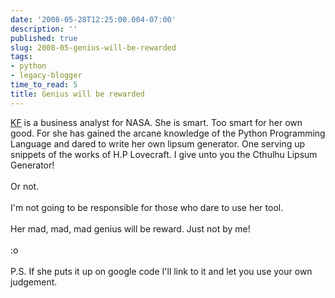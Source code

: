 ```yaml
---
date: '2008-05-28T12:25:00.004-07:00'
description: ''
published: true
slug: 2008-05-genius-will-be-rewarded
tags:
- python
- legacy-blogger
time_to_read: 5
title: Genius will be rewarded
---
```


<a href="http://elephantangelchild.blogspot.com/">KF</a> is a business analyst for NASA.  She is smart.  Too smart for her own good.  For she has gained  the arcane knowledge of the Python Programming Language and dared to write her own lipsum generator.  One serving up snippets of the works of H.P Lovecraft.  I give unto you the Cthulhu Lipsum Generator!<br /><br />Or not.<br /><br />I'm not going to be responsible for those who dare to use her tool.<br /><br />Her mad, mad, mad genius will be reward.  Just not by me!<br /><br />:o<br /><br />P.S. If she puts it up on google code I'll link to it and let you use your own judgement.